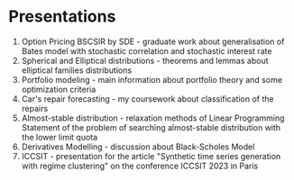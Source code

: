 # Presentations
1. Option Pricing BSCSIR by SDE - graduate work about generalisation of Bates model with stochastic correlation and stochastic interest rate
2. Spherical and Elliptical distributions - theorems and lemmas about elliptical families distributions
3. Portfolio modeling - main information about portfolio theory and some optimization criteria
4. Car's repair forecasting - my coursework about classification of the repairs
5. Almost-stable distribution - relaxation methods of Linear Programming Statement of the problem of searching almost-stable distribution with the lower limit quota
6. Derivatives Modelling - discussion about Black-Scholes Model
7. ICCSIT - presentation for the article "Synthetic time series generation with regime clustering" on the conference ICCSIT 2023 in Paris
